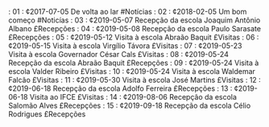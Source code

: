 [](../base/01/Readme.md) : 01 : ¢2017-07-05 De volta ao lar #Notícias
[](../base/02/Readme.md) : 02 : ¢2018-02-05 Um bom começo #Noticías
[](../base/03/Readme.md) : 03 : ¢2019-05-07 Recepção da escola Joaquim Antônio Albano £Recepções
[](../base/04/Readme.md) : 04 : ¢2019-05-08 Recepção da escola Paulo Sarasate £Recepções
[](../base/05/Readme.md) : 05 : ¢2019-05-12 Visita à escola Abraão Baquit £Visitas
[](../base/06/Readme.md) : 06 : ¢2019-05-15 Visita à escola Virgílio Távora £Visitas
[](../base/07/Readme.md) : 07 : ¢2019-05-23 Visita à escola Governador César Cals £Visitas
[](../base/08/Readme.md) : 08 : ¢2019-05-24 Recepção da escola Abraão Baquit £Recepções
[](../base/09/Readme.md) : 09 : ¢2019-05-24 Visita à escola Valder Ribeiro £Visitas
[](../base/10/Readme.md) : 10 : ¢2019-05-24 Visita à escola Waldemar Falcão £Visitas
[](../base/11/Readme.md) : 11 : ¢2019-05-30 Visita à escola José Martins £Visitas
[](../base/12/Readme.md) : 12 : ¢2019-06-18 Recepção da escola Adolfo Ferreira £Recepções
[](../base/13/Readme.md) : 13 : ¢2019-06-18 Visita ao IFCE £Visitas
[](../base/14/Readme.md) : 14 : ¢2019-08-06 Recepção da escola Salomão Alves £Recepções
[](../base/15/Readme.md) : 15 : ¢2019-09-18 Recepção da escola Célio Rodrigues £Recepções
